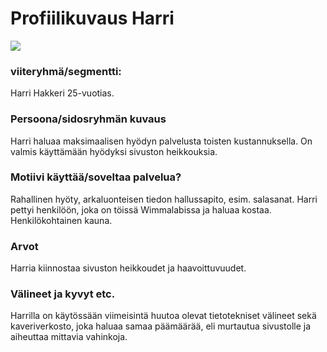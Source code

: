 # Profiilikuvaus Harri

![](https://cdn.pixabay.com/photo/2016/10/09/06/23/hacker-1725256_1280.jpg)

### viiteryhmä/segmentti:

Harri Hakkeri 25-vuotias.

### Persoona/sidosryhmän kuvaus

Harri haluaa maksimaalisen hyödyn palvelusta toisten kustannuksella. On valmis käyttämään hyödyksi sivuston heikkouksia.


### Motiivi käyttää/soveltaa palvelua? 

Rahallinen hyöty, arkaluonteisen tiedon hallussapito, esim. salasanat.
Harri pettyi henkilöön, joka on töissä Wimmalabissa ja haluaa kostaa. Henkilökohtainen kauna.


### Arvot  

Harria kiinnostaa sivuston heikkoudet ja haavoittuvuudet. 

### Välineet ja kyvyt etc.

Harrilla on käytössään viimeisintä huutoa olevat tietotekniset välineet sekä kaveriverkosto, joka haluaa samaa päämäärää,
eli murtautua sivustolle ja aiheuttaa mittavia vahinkoja.

